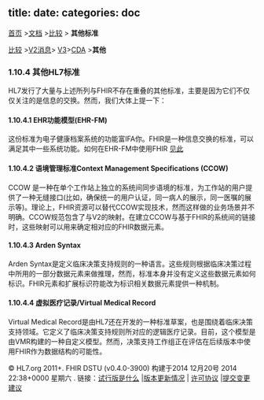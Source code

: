 title: 
date: 
categories: doc
---

  [首页](../home/index.html) >[文档](documentation.html) >[比较](comparison.html) > **其他标准**	


 [比较](comparison.html) >[V2消息](comparison-v2.html)> [V3](comparison-v3.html)>[CDA](comparison-cda.html) >**其他** 
###  1.10.4 其他HL7标准  

HL7发行了大量与上述所列与FHIR不存在重叠的其他标准，主要是因为它们不仅仅关注的是信息的交换。然而，我们大体上提一下： 

####   1.10.4.1 EHR功能模型(EHR-FM)    

这份标准为电子健康档案系统的功能富IFA你。FHIR是一种信息交换的标准，可以满足其中一些系统功能。如何在EHR-FM中使用FHIR [见此](ehr-fm.html)    

####   1.10.4.2 语境管理标准Context Management Specifications (CCOW)     

CCOW 是一种在单个工作站上独立的系统间同步语境的标准，为工作站的用户提供了一种无缝接口(比如，确保统一的用户认证，同一病人的展示，同一医嘱的展示等)。理论上，FHIR资源可以替代CCOW实现技术，然而这样做的业务场景并不明确。CCOW规范包含了与V2的映射。在建立CCOW与基于FHIR的系统间的链接时，这些映射可以用来确定相对应的FHIR数据元素。 

#### 1.10.4.3 Arden Syntax    

Arden Syntax是定义临床决策支持规则的一种语言。这些规则根据临床决策过程中所用的一部分数据元素来做推理，然而，标准本身并没有定义这些数据元素如何标识。FHIR元素和扩展标识符能改为标识相关数据元素提供一种机制。   

####  1.10.4.4  虚拟医疗记录/Virtual Medical Record

 Virtual Medical Record是由HL7还在开发的一种标准草案，也是围绕着临床决策支持领域。它定义了临床决策支持规则所对应的逻辑医疗记录。目前，这个模型是由VMR构建的一种自定义模型。然而，决策支持工作组正在评估在后续版本中使用FHIR作为数据结构的可能性。        
 

&copy; HL7.org 2011+. FHIR DSTU (v0.4.0-3900) 构建于2014  12月20号 2014 22:38+0000 星期六 . 
  链接：[试行版是什么](http://hl7.org/implement/standards/fhir/dstu.html) |[版本更新情况](http://hl7.org/implement/standards/fhir/history.html) | [许可协议](http://hl7.org/implement/standards/fhir/license.html) |[提交变更建议](http://gforge.hl7.org/gf/project/fhir/tracker/?action=TrackerItemAdd&tracker_id=677)